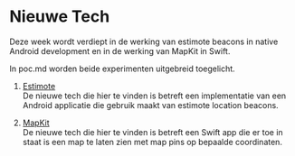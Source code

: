 Nieuwe Tech 
===========

Deze week wordt verdiept in de werking van estimote beacons in native Android development en in de werking van MapKit in Swift.

In poc.md worden beide experimenten uitgebreid toegelicht.

1. [Estimote](https://github.com/BillyJean1/Zoe-Kroontje-Gillette/tree/master/Week3/poc/BeaconLocator)  
De nieuwe tech die hier te vinden is betreft een implementatie van een Android applicatie die gebruik maakt van estimote location beacons.

2. [MapKit](https://github.com/BillyJean1/Zoe-Kroontje-Gillette/tree/master/Week3/poc/MapKitExample)  
De nieuwe tech die hier te vinden is betreft een Swift app die er toe in staat is een map te laten zien met map pins op bepaalde coordinaten.
